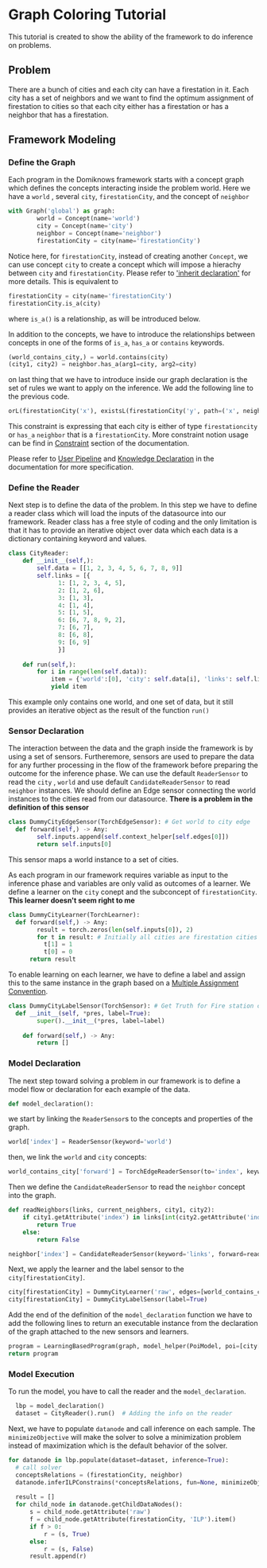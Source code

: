 # Graph Coloring Tutorial
This tutorial is created to show the ability of the framework to do inference on problems. 
## Problem
There are a bunch of cities and each city can have a firestation in it. Each city has a set of neighbors and we want to find the optimum assignment of firestation to cities so that each city either has a firestation or has a neighbor that has a firestation. 

## Framework Modeling
### Define the Graph
Each program in the Domiknows framework starts with a concept graph which defines the concepts interacting inside the problem world. 
Here we have a `world` , several `city`, `firestationCity`, and the concept of `neighbor`
```python
with Graph('global') as graph:  
        world = Concept(name='world')  
        city = Concept(name='city')    
        neighbor = Concept(name='neighbor')            
        firestationCity = city(name='firestationCity')
```
Notice here, for `firestationCity`, instead of creating another `Concept`, we can use concept `city` to create a concept which will impose a hierachy between `city` and `firestationCity`. Please refer to ['inherit declaration'](/docs/KNOWLEDGE.md#inherit-declaration) for more details. This is equivalent to
```python
firestationCity = city(name='firestationCity')
firestationCity.is_a(city)
```
where `is_a()` is a relationship, as will be introduced below.

In addition to the concepts, we have to introduce the relationships between concepts in one of the forms of `is_a`, `has_a` or `contains` keywords. 
```python
(world_contains_city,) = world.contains(city)  
(city1, city2) = neighbor.has_a(arg1=city, arg2=city)  
```

on last thing that we have to introduce inside our graph declaration is the set of rules we want to apply on the inference.
We add the following line to the previous code.
``` python 
orL(firestationCity('x'), existsL(firestationCity('y', path=('x', neighbor.name, city2.name))))
```
This constraint is expressing that each city is either of type `firestationcity` or `has_a` `neighbor` that is a `firestationCity`.
More constraint notion usage can be find in [Constraint](docs/KNOWLEDGE.md#constraints) section of the documentation.

Please refer to [User Pipeline](/docs/PIPELINE.md#1-knowledge-declaration) and [Knowledge Declaration](/docs/KNOWLEDGE.md) in the documentation for more specification.

### Define the Reader
Next step is to define the data of the problem. In this step we have to define a reader class which will load the inputs of the datasource into our framework. Reader class has a free style of coding and the only limitation is that it has to provide an iterative object over data which each data is a dictionary containing keyword and values. 
```python
class CityReader:  
    def __init__(self,):  
        self.data = [[1, 2, 3, 4, 5, 6, 7, 8, 9]]  
        self.links = [{  
	          1: [1, 2, 3, 4, 5],  
			  2: [1, 2, 6],  
			  3: [1, 3],  
			  4: [1, 4],  
			  5: [1, 5],  
			  6: [6, 7, 8, 9, 2],  
			  7: [6, 7],  
			  8: [6, 8],  
			  9: [6, 9]  
			  }]  
  
    def run(self,):  
        for i in range(len(self.data)):  
            item = {'world':[0], 'city': self.data[i], 'links': self.links[i]}  
            yield item
```     
This example only contains one world, and one set of data, but it still provides an iterative object as the result of the function `run()`

### Sensor Declaration
The interaction between the data and the graph inside the framework is by using a set of sensors. Furtheremore, sensors are used to prepare the data for any further processing in the flow of the framework before preparing the outcome for the inference phase. 
We can use the default `ReaderSensor` to read the `city` , `world` and use default `CandidateReaderSensor` to read `neighbor` instances.
We should define an Edge sensor connecting the world instances to the cities read from our datasource. 
**There is a problem in the definition of this sensor**
```python
class DummyCityEdgeSensor(TorchEdgeSensor): # Get world to city edge  
  def forward(self,) -> Any:  
        self.inputs.append(self.context_helper[self.edges[0]])  
        return self.inputs[0]
```
This sensor  maps a world instance to a set of cities. 

As each program in our framework requires variable as input to the inference phase and variables are only valid as outcomes of a learner. We define a learner on the `city` conept and the subconcept of `firestationCity`.
**This learner doesn't seem right to me**
```python
class DummyCityLearner(TorchLearner):
  def forward(self,) -> Any:  
        result = torch.zeros(len(self.inputs[0]), 2)  
        for t in result: # Initially all cities are firestation cities  
		  t[1] = 1  
		  t[0] = 0  
	  return result
  ```
To enable learning on each learner, we have to define a label and assign this to the same instance in the graph based on a [Multiple Assignment Convention](/docs/MODEL.md#multiple-assigment-convention). 
```python
class DummyCityLabelSensor(TorchSensor): # Get Truth for Fire station classification  
  def __init__(self, *pres, label=True):  
        super().__init__(*pres, label=label)  
  
    def forward(self,) -> Any:  
        return []
```    

### Model Declaration
The next step toward solving a problem in our framework is to define a model flow or declaration for each example of the data.
```python
def model_declaration():
```
we start by linking the `ReaderSensor`s to the concepts and properties of the graph.
```python
world['index'] = ReaderSensor(keyword='world')
```
then, we link the `world` and `city` concepts:
```python
world_contains_city['forward'] = TorchEdgeReaderSensor(to='index', keyword='city', mode='forward')
```
Then we define the `CandidateReaderSensor` to read the `neighbor` concept into the graph.
```python
def readNeighbors(links, current_neighbers, city1, city2):
    if city1.getAttribute('index') in links[int(city2.getAttribute('index'))]:
        return True
    else:
        return False

neighbor['index'] = CandidateReaderSensor(keyword='links', forward=readNeighbors)
```
Next, we apply the learner and the label sensor to the `city[firestationCity]`.
```python
city[firestationCity] = DummyCityLearner('raw', edges=[world_contains_city['forward'], neighbor['raw']])  
city[firestationCity] = DummyCityLabelSensor(label=True)
```
Add the end of the definition of the `model_declaration` function we have to add the following lines to return an executable instance from the declaration of the graph attached to the new sensors and learners.
```python
program = LearningBasedProgram(graph, model_helper(PoiModel, poi=[city[firestationCity], neighbor['index']]))
return program
```
  
  ### Model Execution
  To run the model, you have to call the reader and the `model_declaration`.
```python
  lbp = model_declaration()  
  dataset = CityReader().run()  # Adding the info on the reader
```
Next, we have to populate `datanode` and call inference on each sample. The `minimizeObjective` will make the solver to solve a minimization problem instead of maximization which is the default behavior of the solver.
```python
for datanode in lbp.populate(dataset=dataset, inference=True):  
  # call solver  
  conceptsRelations = (firestationCity, neighbor)    
  datanode.inferILPConstrains(*conceptsRelations, fun=None, minimizeObjective=True)   
  
  result = []  
  for child_node in datanode.getChildDataNodes():  
      s = child_node.getAttribute('raw')  
      f = child_node.getAttribute(firestationCity, 'ILP').item()  
      if f > 0:  
          r = (s, True)  
      else:  
          r = (s, False)  
      result.append(r)
```   
